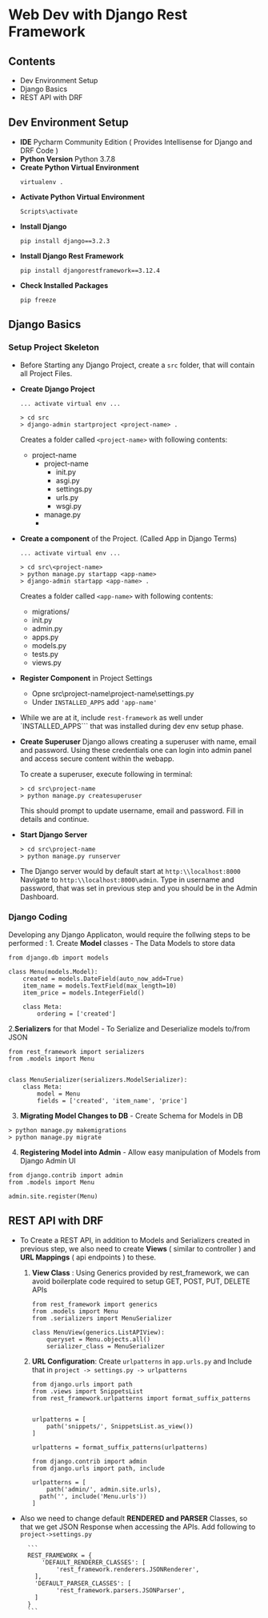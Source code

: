 # Web Dev with Django Rest Framework
## Contents
- Dev Environment Setup
- Django Basics
- REST API with DRF

## Dev Environment Setup
- **IDE** Pycharm Community Edition ( Provides Intellisense for Django and DRF Code )
- **Python Version**  Python 3.7.8
- **Create Python Virtual Environment**
	```
	virtualenv .
	``` 
- **Activate Python Virtual Environment**
	```
	Scripts\activate
	```
- **Install Django**
	```
	pip install django==3.2.3
	```
- **Install Django Rest Framework**
	```
	pip install djangorestframework==3.12.4
	```
- **Check Installed Packages**
	```
	pip freeze
	```

## Django Basics

### Setup Project Skeleton

- Before Starting any Django Project, create a ```src``` folder, that will contain all Project Files.

- **Create Django Project**
	```
	... activate virtual env ...
	
	> cd src
	> django-admin startproject <project-name> .
	```
	Creates a folder called ```<project-name>``` with following contents:
	-	project-name 
         -  project-name
			-	init.py
			-	asgi.py
			-	settings.py
			-	urls.py
			-	wsgi.py
		-	manage.py
		-					
- **Create a component**  of the Project. (Called App in Django Terms)
	```
	... activate virtual env ...
	
	> cd src\<project-name>
	> python manage.py startapp <app-name>
	> django-admin startapp <app-name> .
	```
	Creates a folder called ```<app-name>```  with following contents:
	-	migrations/
	-	init.py
	-	admin.py
	-	apps.py
	-	models.py
	-	tests.py
	-	views.py

- **Register Component** in Project Settings
	- Opne src\project-name\project-name\settings.py
	- Under ```INSTALLED_APPS``` add ```'app-name'```

- While we are at it, include ```rest-framework``` as well under `INSTALLED_APPS``` that was installed during dev env setup phase.

- **Create Superuser**
	Django allows creating a superuser with name, email and password. Using these credentials one can login into admin panel and access secure content within the webapp.

	To create a superuser, execute following in terminal:
	
	```
	> cd src\project-name
	> python manage.py createsuperuser
	```
	
	This should prompt to update username, email and password. Fill in details and continue.


-	**Start Django Server**

	```
	> cd src\project-name
	> python manage.py runserver
	```

- The Django server would by default start at ```http:\\localhost:8000```
	Navigate to ```http:\\localhost:8000\admin```. Type in username and password, that was set in previous step and you should be in the Admin Dashboard.


### Django Coding
Developing any Django Applicaton, would require the follwing steps to be performed :
	1. Create **Model** classes - The Data Models to store data

```
from django.db import models  
 
class Menu(models.Model):  
    created = models.DateField(auto_now_add=True)  
    item_name = models.TextField(max_length=10)  
    item_price = models.IntegerField()  
  
    class Meta:  
        ordering = ['created']
```

2.**Serializers** for that Model - To Serialize and Deserialize models to/from JSON

```
from rest_framework import serializers  
from .models import Menu  
  
  
class MenuSerializer(serializers.ModelSerializer):  
    class Meta:  
        model = Menu  
        fields = ['created', 'item_name', 'price']
```

 3.  **Migrating Model Changes to DB** - Create Schema for Models in DB

```
> python manage.py makemigrations
> python manage.py migrate
```

4. **Registering Model into Admin** -  Allow easy manipulation of Models from Django Admin UI

```
from django.contrib import admin  
from .models import Menu  

admin.site.register(Menu)
```

		 
## REST API with DRF

- To Create a REST API, in addition to Models and Serializers created in previous step, we also need to create **Views** ( similar to controller ) and **URL Mappings** ( api endpoints ) to these. 

	1. **View Class** : Using Generics provided by rest_framework, we can avoid boilerplate code required to setup GET, POST, PUT, DELETE APIs

		```
		from rest_framework import generics  
		from .models import Menu  
		from .serializers import MenuSerializer
		  
		class MenuView(generics.ListAPIView):  
		    queryset = Menu.objects.all()  
		    serializer_class = MenuSerializer
		```

	2. **URL Configuration**: Create ```urlpatterns``` in ```app.urls.py``` and Include that in ```project -> settings.py -> urlpatterns```

		```
		from django.urls import path  
		from .views import SnippetsList  
		from rest_framework.urlpatterns import format_suffix_patterns  
		  
		  
		urlpatterns = [  
		    path('snippets/', SnippetsList.as_view())  
		]  
		  
		urlpatterns = format_suffix_patterns(urlpatterns)

		```

		```
		from django.contrib import admin  
		from django.urls import path, include  
		  
		urlpatterns = [  
		    path('admin/', admin.site.urls),  
		  path('', include('Menu.urls'))  
		]
		```

- Also we need to change default **RENDERED and PARSER** Classes, so that we get JSON Response when accessing the APIs. 
Add following to ```project->settings.py```

		```
		REST_FRAMEWORK = {  
		    'DEFAULT_RENDERER_CLASSES': [  
		        'rest_framework.renderers.JSONRenderer',  
		  ],  
		  'DEFAULT_PARSER_CLASSES': [  
		        'rest_framework.parsers.JSONParser',  
		  ]  
		}
		```